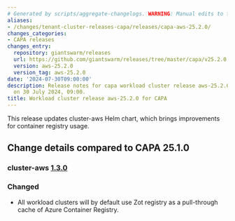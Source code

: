 ```yaml
---
# Generated by scripts/aggregate-changelogs. WARNING: Manual edits to this files will be overwritten.
aliases:
- /changes/tenant-cluster-releases-capa/releases/capa-aws-25.2.0/
changes_categories:
- CAPA releases
changes_entry:
  repository: giantswarm/releases
  url: https://github.com/giantswarm/releases/tree/master/capa/v25.2.0
  version: aws-25.2.0
  version_tag: aws-25.2.0
date: '2024-07-30T09:00:00'
description: Release notes for capa workload cluster release aws-25.2.0, published
  on 30 July 2024, 09:00.
title: Workload cluster release aws-25.2.0 for CAPA
---
```


This release updates cluster-aws Helm chart, which brings improvements for container registry usage.

## Change details compared to CAPA 25.1.0

### cluster-aws [1.3.0](https://github.com/giantswarm/cluster-aws/releases/tag/v1.3.0)

### Changed

- All workload clusters will by default use Zot registry as a pull-through cache of Azure Container Registry.
